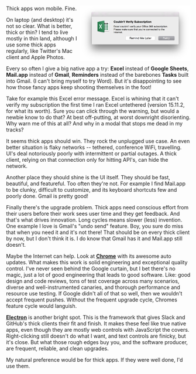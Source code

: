 <!-- 
.. title: Thick Apps Still Lose 
.. slug: thick-apps 
.. date: 2015-08-19 13:20 UTC-07:00 
.. tags: Tech 
.. category: 
.. link: 
.. description: 
.. type: text 
-->

<img style="float:right" class="postimage" src="/f/online-required.png"
alt="Microsoft Excel 2016 Error Message" width=60%>

Thick apps won mobile. Fine. 

On laptop (and desktop) it's not so clear. What is better, thick or thin?
I tend to live mostly in thin land, although I use some thick apps
regularly, like Twitter's Mac client and Apple Photos.

Every so often I give a big native app a try: **Excel** instead of
**Google Sheets**, **Mail.app** instead of **Gmail**, **Reminders**
instead of the barebones **Tasks** built into Gmail. (I can't bring myself
to try Word). But it's disappointing to see how those fancy apps keep
shooting themselves in the foot!

Take for example this Excel error message. Excel is whining that it
can't verify my subscription the first time I ran Excel untethered
(version 15.11.2, for what its worth). Sure you can click through the
warning, but would a newbie know to do that? At best off-putting, at worst
downright disorienting. Why warn me of this at all? And why in a modal
that stops me dead in my tracks?

It seems thick apps should win. They rock the unplugged use case. An even
better situation is flaky networks -- tethered, conference WiFi,
travelling. UI's deal notoriously poorly with intermittent or partial
outages. A thick client, relying on that connection only for hitting
API's, can hide the network.

Another place they should shine is the UI itself. They should be fast,
beautiful, and featureful. Too often they're not. For example I find
Mail.app to be clunky, difficult to customize, and its keyboard shortcuts
few and poorly done. Gmail is pretty good!

Finally there's the upgrade problem. Thick apps need conscious effort from
their users before their work sees user time and they get feedback. And
that's what drives innovation. Long cycles means slower (less) invention.
One example I love is Gmail's "undo send" feature. Boy, you sure do miss
that when you need it and it's not there! That should be on every thick
client by now, but I don't think it is. I do know that Gmail has it and
Mail.app still doesn't.

Maybe the Internet can help. Look at **[Chrome][]** with its awesome auto
updates. What makes this work is solid engineering and exceptional quality
control. I've never seen behind the Google curtain, but I bet there's no
magic, just a lot of good engineering that leads to good software. Like:
good design and code reviews, tons of test coverage across many scenarios,
diverse and well-instrumented canaries, and thorough performance and
resource use testing. If Google didn't all of that so well, then we
wouldn't accept frequent pushes. Without the frequent upgrade cycle,
Chromes feature cycle would languish.

**[Electron][]** is another bright spot. This is the framework that gives
Slack and GitHub's thick clients their fit and finish. It makes these feel
like true native apps, even though they are mostly web controls with
JavaScript the covers. Right-clicking still doesn't do what I want, and
text controls are finicky, but it's close. But what those rough edges buy
you, and the software producer, are frequent, reliable, and clean
upgrades.

My natural preference would be for thick apps. If they were well done,
I'd use them.

  [Chrome]: https://www.getchrome.com/
  [Electron]: https://www.getelectron.com/

